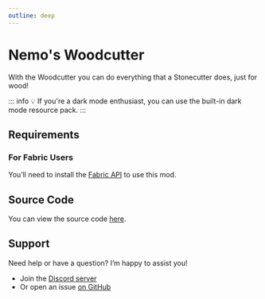 ```yaml
---
outline: deep
---
```


# Nemo's Woodcutter

With the Woodcutter you can do everything that a Stonecutter does, just for wood!

<!--@include: @/../templates/minecraft-note.md-->

::: info
💡 If you're a dark mode enthusiast, you can use the built-in dark mode resource pack.
:::

## Requirements

### For Fabric Users

You’ll need to install the [Fabric API](https://www.curseforge.com/minecraft/mc-mods/fabric-api) to use this mod.

## Source Code

You can view the source code [here](https://github.com/NemoOnGH/NemosWoodcutter).

## Support

Need help or have a question? I’m happy to assist you!

- Join the [Discord server](https://discord.com/invite/yxs9dga)
- Or open an issue [on GitHub](https://github.com/NemoOnGH/NemosWoodcutter/issues)
